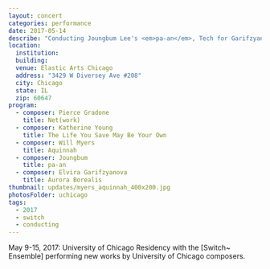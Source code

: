 ```yaml
---
layout: concert
categories: performance
date: 2017-05-14
describe: "Conducting Joungbum Lee's <em>pa-an</em>, Tech for Garifzyanova, Young, Gradone, Myers, [Switch~ Ensemble] University of Chicago Residency."
location:
  institution:
  building:
  venue: Elastic Arts Chicago
  address: "3429 W Diversey Ave #208"
  city: Chicago
  state: IL
  zip: 60647
program:
  - composer: Pierce Gradone
    title: Net(work)
  - composer: Katherine Young
    title: The Life You Save May Be Your Own
  - composer: Will Myers
    title: Aquinnah
  - composer: Joungbum
    title: pa-an
  - composer: Elvira Garifzyanova
    title: Aurora Borealis
thumbnail: updates/myers_aquinnah_400x200.jpg
photosFolder: uchicago
tags:
  - 2017
  - switch
  - conducting
---
```


May 9-15, 2017: University of Chicago Residency with the [Switch~ Ensemble] performing new works by University of Chicago composers.
